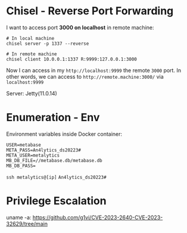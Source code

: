 # Chisel - Reverse Port Forwarding

I want to access port **3000 on localhost** in remote machine:

```shell
# In local machine
chisel server -p 1337 --reverse

# In remote machine
chisel client 10.0.0.1:1337 R:9999:127.0.0.1:3000
```

Now I can access in my `http://localhost:9999` the remote `3000` port. In other words, we can access to `http://remote.machine:3000/` via `localhost:9999`

Server: Jetty(11.0.14)

# Enumeration - Env

Environment variables inside Docker container:

```
USER=metabase
META_PASS=An4lytics_ds20223#
META_USER=metalytics
MB_DB_FILE=//metabase.db/metabase.db
MB_DB_PASS=
```

`ssh metalytics@[ip]`
`An4lytics_ds20223#`
# Privilege Escalation

uname -a:
https://github.com/g1vi/CVE-2023-2640-CVE-2023-32629/tree/main